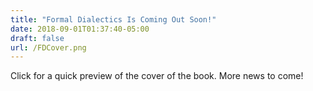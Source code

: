 ```yaml
---
title: "Formal Dialectics Is Coming Out Soon!"
date: 2018-09-01T01:37:40-05:00
draft: false
url: /FDCover.png
---
```

Click for a quick preview of the cover of the book. More news to come!
